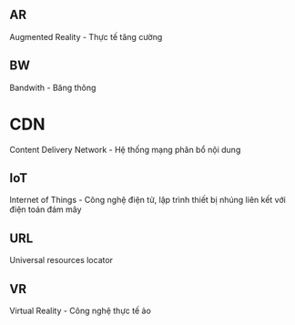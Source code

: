 ## AR
Augmented Reality - Thực tế tăng cường

## BW
Bandwith - Băng thông

# CDN
Content Delivery Network - Hệ thống mạng phân bổ nội dung

## IoT
Internet of Things - Công nghệ điện tử, lập trình thiết bị nhúng liên kết với điện toán đám mây

## URL
Universal resources locator

## VR
Virtual Reality - Công nghệ thực tế ảo

